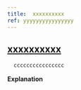 ```yaml
---
title:  xxxxxxxxxx
ref: yyyyyyyyyyyyyyyy
---
```

## [xxxxxxxxxx](yyyyyyyyyyyyyyyy)

 ```js
   cccccccccccccccc
  ```
  
**Explanation**
